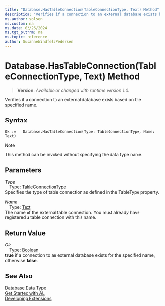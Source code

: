 ```yaml
---
title: "Database.HasTableConnection(TableConnectionType, Text) Method"
description: "Verifies if a connection to an external database exists based on the specified name."
ms.author: solsen
ms.custom: na
ms.date: 02/26/2024
ms.tgt_pltfrm: na
ms.topic: reference
author: SusanneWindfeldPedersen
---
```

[//]: # (START>DO_NOT_EDIT)
[//]: # (IMPORTANT:Do not edit any of the content between here and the END>DO_NOT_EDIT.)
[//]: # (Any modifications should be made in the .xml files in the ModernDev repo.)
# Database.HasTableConnection(TableConnectionType, Text) Method
> **Version**: _Available or changed with runtime version 1.0._

Verifies if a connection to an external database exists based on the specified name.


## Syntax
```AL
Ok :=   Database.HasTableConnection(Type: TableConnectionType, Name: Text)
```
> [!NOTE]
> This method can be invoked without specifying the data type name.
## Parameters
*Type*  
&emsp;Type: [TableConnectionType](../tableconnectiontype/tableconnectiontype-option.md)  
Specifies the type of table connection as defined in the TableType property.  

*Name*  
&emsp;Type: [Text](../text/text-data-type.md)  
The name of the external table connection. You must already have registered a table connection with this name.  


## Return Value
*Ok*  
&emsp;Type: [Boolean](../boolean/boolean-data-type.md)  
**true** if a connection to an external database exists for the specified name, otherwise **false**.


[//]: # (IMPORTANT: END>DO_NOT_EDIT)
## See Also
[Database Data Type](database-data-type.md)  
[Get Started with AL](../../devenv-get-started.md)  
[Developing Extensions](../../devenv-dev-overview.md)